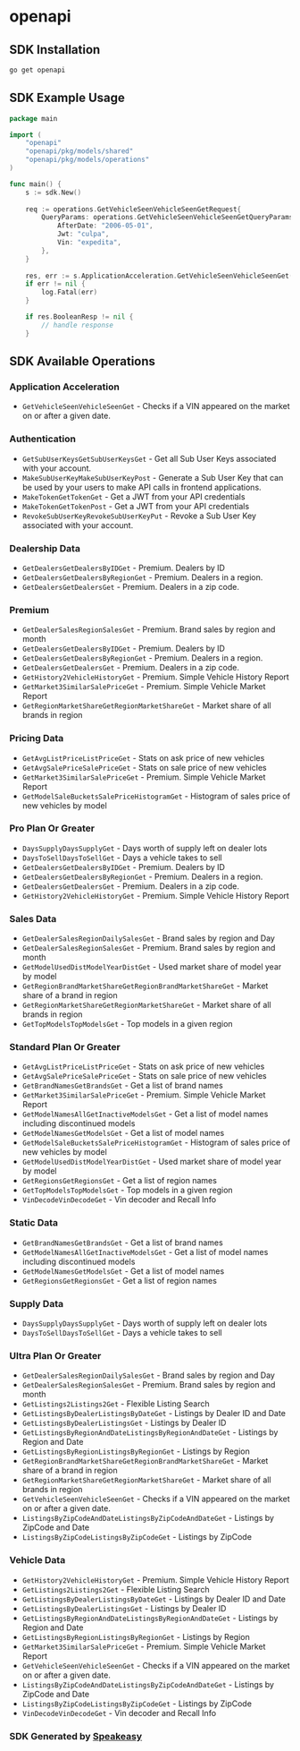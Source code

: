 # openapi

<!-- Start SDK Installation -->
## SDK Installation

```bash
go get openapi
```
<!-- End SDK Installation -->

## SDK Example Usage
<!-- Start SDK Example Usage -->
```go
package main

import (
    "openapi"
    "openapi/pkg/models/shared"
    "openapi/pkg/models/operations"
)

func main() {
    s := sdk.New()
    
    req := operations.GetVehicleSeenVehicleSeenGetRequest{
        QueryParams: operations.GetVehicleSeenVehicleSeenGetQueryParams{
            AfterDate: "2006-05-01",
            Jwt: "culpa",
            Vin: "expedita",
        },
    }
    
    res, err := s.ApplicationAcceleration.GetVehicleSeenVehicleSeenGet(ctx, req)
    if err != nil {
        log.Fatal(err)
    }

    if res.BooleanResp != nil {
        // handle response
    }
```
<!-- End SDK Example Usage -->

<!-- Start SDK Available Operations -->
## SDK Available Operations

### Application Acceleration

* `GetVehicleSeenVehicleSeenGet` - Checks if a VIN appeared on the market on or after a given date.

### Authentication

* `GetSubUserKeysGetSubUserKeysGet` - Get all Sub User Keys associated with your account.
* `MakeSubUserKeyMakeSubUserKeyPost` - Generate a Sub User Key that can be used by your users to make API calls in frontend applications.
* `MakeTokenGetTokenGet` - Get a JWT from your API credentials
* `MakeTokenGetTokenPost` - Get a JWT from your API credentials
* `RevokeSubUserKeyRevokeSubUserKeyPut` - Revoke a Sub User Key associated with your account.

### Dealership Data

* `GetDealersGetDealersByIDGet` - Premium. Dealers by ID
* `GetDealersGetDealersByRegionGet` - Premium. Dealers in a region.
* `GetDealersGetDealersGet` - Premium. Dealers in a zip code.

### Premium

* `GetDealerSalesRegionSalesGet` - Premium. Brand sales by region and month
* `GetDealersGetDealersByIDGet` - Premium. Dealers by ID
* `GetDealersGetDealersByRegionGet` - Premium. Dealers in a region.
* `GetDealersGetDealersGet` - Premium. Dealers in a zip code.
* `GetHistory2VehicleHistoryGet` - Premium. Simple Vehicle History Report
* `GetMarket3SimilarSalePriceGet` - Premium. Simple Vehicle Market Report
* `GetRegionMarketShareGetRegionMarketShareGet` - Market share of all brands in region

### Pricing Data

* `GetAvgListPriceListPriceGet` - Stats on ask price of new vehicles
* `GetAvgSalePriceSalePriceGet` - Stats on sale price of new vehicles
* `GetMarket3SimilarSalePriceGet` - Premium. Simple Vehicle Market Report
* `GetModelSaleBucketsSalePriceHistogramGet` - Histogram of sales price of new vehicles by model

### Pro Plan Or Greater

* `DaysSupplyDaysSupplyGet` - Days worth of supply left on dealer lots
* `DaysToSellDaysToSellGet` - Days a vehicle takes to sell
* `GetDealersGetDealersByIDGet` - Premium. Dealers by ID
* `GetDealersGetDealersByRegionGet` - Premium. Dealers in a region.
* `GetDealersGetDealersGet` - Premium. Dealers in a zip code.
* `GetHistory2VehicleHistoryGet` - Premium. Simple Vehicle History Report

### Sales Data

* `GetDealerSalesRegionDailySalesGet` - Brand sales by region and Day
* `GetDealerSalesRegionSalesGet` - Premium. Brand sales by region and month
* `GetModelUsedDistModelYearDistGet` - Used market share of model year by model
* `GetRegionBrandMarketShareGetRegionBrandMarketShareGet` - Market share of a brand in region
* `GetRegionMarketShareGetRegionMarketShareGet` - Market share of all brands in region
* `GetTopModelsTopModelsGet` - Top models in a given region

### Standard Plan Or Greater

* `GetAvgListPriceListPriceGet` - Stats on ask price of new vehicles
* `GetAvgSalePriceSalePriceGet` - Stats on sale price of new vehicles
* `GetBrandNamesGetBrandsGet` - Get a list of brand names
* `GetMarket3SimilarSalePriceGet` - Premium. Simple Vehicle Market Report
* `GetModelNamesAllGetInactiveModelsGet` - Get a list of model names including discontinued models
* `GetModelNamesGetModelsGet` - Get a list of model names
* `GetModelSaleBucketsSalePriceHistogramGet` - Histogram of sales price of new vehicles by model
* `GetModelUsedDistModelYearDistGet` - Used market share of model year by model
* `GetRegionsGetRegionsGet` - Get a list of region names
* `GetTopModelsTopModelsGet` - Top models in a given region
* `VinDecodeVinDecodeGet` - Vin decoder and Recall Info

### Static Data

* `GetBrandNamesGetBrandsGet` - Get a list of brand names
* `GetModelNamesAllGetInactiveModelsGet` - Get a list of model names including discontinued models
* `GetModelNamesGetModelsGet` - Get a list of model names
* `GetRegionsGetRegionsGet` - Get a list of region names

### Supply Data

* `DaysSupplyDaysSupplyGet` - Days worth of supply left on dealer lots
* `DaysToSellDaysToSellGet` - Days a vehicle takes to sell

### Ultra Plan Or Greater

* `GetDealerSalesRegionDailySalesGet` - Brand sales by region and Day
* `GetDealerSalesRegionSalesGet` - Premium. Brand sales by region and month
* `GetListings2Listings2Get` - Flexible Listing Search
* `GetListingsByDealerListingsByDateGet` - Listings by Dealer ID and Date
* `GetListingsByDealerListingsGet` - Listings by Dealer ID
* `GetListingsByRegionAndDateListingsByRegionAndDateGet` - Listings by Region and Date
* `GetListingsByRegionListingsByRegionGet` - Listings by Region
* `GetRegionBrandMarketShareGetRegionBrandMarketShareGet` - Market share of a brand in region
* `GetRegionMarketShareGetRegionMarketShareGet` - Market share of all brands in region
* `GetVehicleSeenVehicleSeenGet` - Checks if a VIN appeared on the market on or after a given date.
* `ListingsByZipCodeAndDateListingsByZipCodeAndDateGet` - Listings by ZipCode and Date
* `ListingsByZipCodeListingsByZipCodeGet` - Listings by ZipCode

### Vehicle Data

* `GetHistory2VehicleHistoryGet` - Premium. Simple Vehicle History Report
* `GetListings2Listings2Get` - Flexible Listing Search
* `GetListingsByDealerListingsByDateGet` - Listings by Dealer ID and Date
* `GetListingsByDealerListingsGet` - Listings by Dealer ID
* `GetListingsByRegionAndDateListingsByRegionAndDateGet` - Listings by Region and Date
* `GetListingsByRegionListingsByRegionGet` - Listings by Region
* `GetMarket3SimilarSalePriceGet` - Premium. Simple Vehicle Market Report
* `GetVehicleSeenVehicleSeenGet` - Checks if a VIN appeared on the market on or after a given date.
* `ListingsByZipCodeAndDateListingsByZipCodeAndDateGet` - Listings by ZipCode and Date
* `ListingsByZipCodeListingsByZipCodeGet` - Listings by ZipCode
* `VinDecodeVinDecodeGet` - Vin decoder and Recall Info

<!-- End SDK Available Operations -->

### SDK Generated by [Speakeasy](https://docs.speakeasyapi.dev/docs/using-speakeasy/client-sdks)
